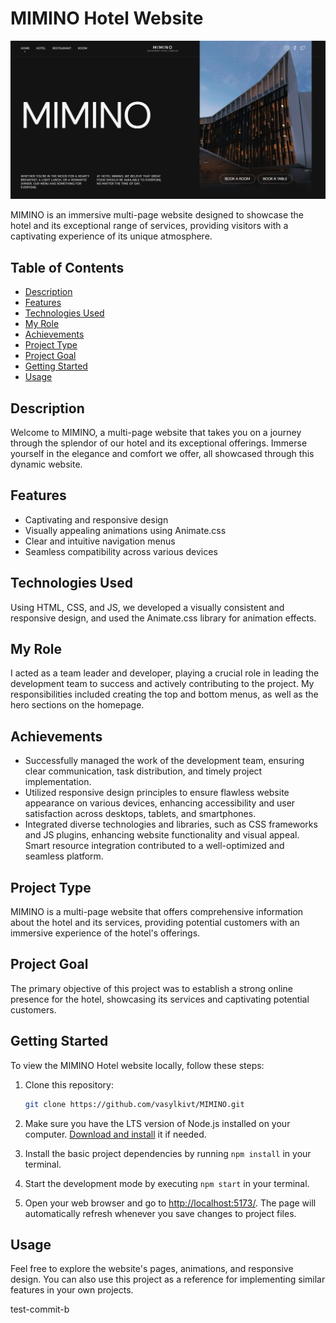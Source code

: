 # MIMINO Hotel Website

![MIMINO Hotel](assets/MIMINO.png)

MIMINO is an immersive multi-page website designed to showcase the hotel and its
exceptional range of services, providing visitors with a captivating experience
of its unique atmosphere.

## Table of Contents

- [Description](#description)
- [Features](#features)
- [Technologies Used](#technologies-used)
- [My Role](#my-role)
- [Achievements](#achievements)
- [Project Type](#project-type)
- [Project Goal](#project-goal)
- [Getting Started](#getting-started)
- [Usage](#usage)

## Description

Welcome to MIMINO, a multi-page website that takes you on a journey through the
splendor of our hotel and its exceptional offerings. Immerse yourself in the
elegance and comfort we offer, all showcased through this dynamic website.

## Features

- Captivating and responsive design
- Visually appealing animations using Animate.css
- Clear and intuitive navigation menus
- Seamless compatibility across various devices

## Technologies Used

Using HTML, CSS, and JS, we developed a visually consistent and responsive
design, and used the Animate.css library for animation effects.

## My Role

I acted as a team leader and developer, playing a crucial role in leading the
development team to success and actively contributing to the project. My
responsibilities included creating the top and bottom menus, as well as the hero
sections on the homepage.

## Achievements

- Successfully managed the work of the development team, ensuring clear
  communication, task distribution, and timely project implementation.
- Utilized responsive design principles to ensure flawless website appearance on
  various devices, enhancing accessibility and user satisfaction across
  desktops, tablets, and smartphones.
- Integrated diverse technologies and libraries, such as CSS frameworks and JS
  plugins, enhancing website functionality and visual appeal. Smart resource
  integration contributed to a well-optimized and seamless platform.

## Project Type

MIMINO is a multi-page website that offers comprehensive information about the
hotel and its services, providing potential customers with an immersive
experience of the hotel's offerings.

## Project Goal

The primary objective of this project was to establish a strong online presence
for the hotel, showcasing its services and captivating potential customers.

## Getting Started

To view the MIMINO Hotel website locally, follow these steps:

1. Clone this repository:

   ```bash
   git clone https://github.com/vasylkivt/MIMINO.git
   ```

2. Make sure you have the LTS version of Node.js installed on your computer.
   [Download and install](https://nodejs.org/en/) it if needed.
3. Install the basic project dependencies by running `npm install` in your
   terminal.
4. Start the development mode by executing `npm start` in your terminal.
5. Open your web browser and go to
   [ http://localhost:5173/](http://localhost:5173/). The page will
   automatically refresh whenever you save changes to project files.

## Usage

Feel free to explore the website's pages, animations, and responsive design. You
can also use this project as a reference for implementing similar features in
your own projects.

test-commit-b
